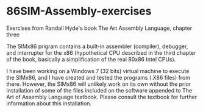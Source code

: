 # 86SIM-Assembly-exercises
Exercises from Randall Hyde's book The Art Assembly Language, chapter three

The SIMx86 prigram contains a built-in assembler (compiler), debugger, and interrupter for the x86 (hypothetical CPU described in the third chapter of the book, basically a simplification of the real 80x86 Intel CPUs).

I have been working on a Windows 7 (32 bits) virtual machine to execute the SIMx86, and I have created and tested the programs (.X86 files) from there. However, the SIMx86 will unlikely work on its own without the prior installation of some of the files included on the software appended to The Art of Assembly Language textbook. Please consult the textbook for further information about this installation.

